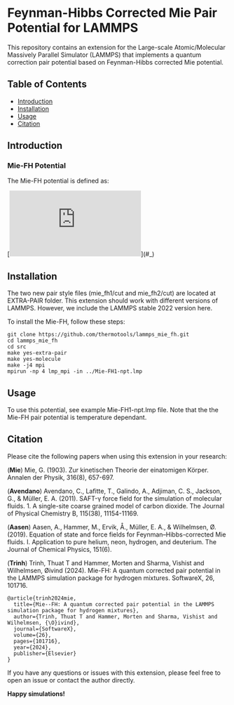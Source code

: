 # Feynman-Hibbs Corrected Mie Pair Potential for LAMMPS

This repository contains an extension for the Large-scale Atomic/Molecular Massively Parallel Simulator (LAMMPS) that implements a quantum correction pair potential based on Feynman-Hibbs corrected Mie potential.

Table of Contents
-----------------

* [Introduction](#introduction)
* [Installation](#installation)
* [Usage](#usage)
* [Citation](#citation)

Introduction
------------
### Mie-FH Potential

The Mie-FH potential is defined as:

[![\\ \begin{aligned} \\ \frac{u_{i j}\left(r_{i j}\right)}{\mathcal{C}\left(\gamma_{r, i j}, \gamma_{a, i j}\right) \epsilon_{i j}}= & \frac{\sigma_{i j}^{\gamma_r, i j}}{r_{i j}^{\gamma_r, i j}}-\frac{\sigma_{i j}^{\gamma_a, i j}}{r_{i j}^{\gamma_{a, i j}}} \\ \\ & +D\left(Q_1\left(\gamma_{r, i j}\right) \frac{\sigma_{i j}^{\gamma_r, i j+2}}{r_{i j}^{\gamma_r, i j}+2}-Q_1\left(\gamma_{a, i j}\right) \frac{\sigma_{i j}^{\gamma_{a, i j+2}}}{r_{i j}^{\gamma_{a, i j}+2}}\right) \\ \\ & +D^2\left(Q_2\left(\gamma_{r, i j}\right) \frac{\sigma_{i j}^{\gamma_r, i j+4}}{r_{i j}^{\gamma_r, i j}+4}-Q_2\left(\gamma_{a, i j}\right) \frac{\sigma_{i j}^{\gamma_a, i j+4}}{r_{i j}^{\gamma_{a, i j}+4}}\right) \\ \end{aligned}](https://latex.codecogs.com/svg.latex?%5C%5C%20%5Cbegin%7Baligned%7D%20%5C%5C%20%5Cfrac%7Bu_%7Bi%20j%7D%5Cleft(r_%7Bi%20j%7D%5Cright)%7D%7B%5Cmathcal%7BC%7D%5Cleft(%5Cgamma_%7Br%2C%20i%20j%7D%2C%20%5Cgamma_%7Ba%2C%20i%20j%7D%5Cright)%20%5Cepsilon_%7Bi%20j%7D%7D%3D%20%26%20%5Cfrac%7B%5Csigma_%7Bi%20j%7D%5E%7B%5Cgamma_r%2C%20i%20j%7D%7D%7Br_%7Bi%20j%7D%5E%7B%5Cgamma_r%2C%20i%20j%7D%7D-%5Cfrac%7B%5Csigma_%7Bi%20j%7D%5E%7B%5Cgamma_a%2C%20i%20j%7D%7D%7Br_%7Bi%20j%7D%5E%7B%5Cgamma_%7Ba%2C%20i%20j%7D%7D%7D%20%5C%5C%20%5C%5C%20%26%20%2BD%5Cleft(Q_1%5Cleft(%5Cgamma_%7Br%2C%20i%20j%7D%5Cright)%20%5Cfrac%7B%5Csigma_%7Bi%20j%7D%5E%7B%5Cgamma_r%2C%20i%20j%2B2%7D%7D%7Br_%7Bi%20j%7D%5E%7B%5Cgamma_r%2C%20i%20j%7D%2B2%7D-Q_1%5Cleft(%5Cgamma_%7Ba%2C%20i%20j%7D%5Cright)%20%5Cfrac%7B%5Csigma_%7Bi%20j%7D%5E%7B%5Cgamma_%7Ba%2C%20i%20j%2B2%7D%7D%7D%7Br_%7Bi%20j%7D%5E%7B%5Cgamma_%7Ba%2C%20i%20j%7D%2B2%7D%7D%5Cright)%20%5C%5C%20%5C%5C%20%26%20%2BD%5E2%5Cleft(Q_2%5Cleft(%5Cgamma_%7Br%2C%20i%20j%7D%5Cright)%20%5Cfrac%7B%5Csigma_%7Bi%20j%7D%5E%7B%5Cgamma_r%2C%20i%20j%2B4%7D%7D%7Br_%7Bi%20j%7D%5E%7B%5Cgamma_r%2C%20i%20j%7D%2B4%7D-Q_2%5Cleft(%5Cgamma_%7Ba%2C%20i%20j%7D%5Cright)%20%5Cfrac%7B%5Csigma_%7Bi%20j%7D%5E%7B%5Cgamma_a%2C%20i%20j%2B4%7D%7D%7Br_%7Bi%20j%7D%5E%7B%5Cgamma_%7Ba%2C%20i%20j%7D%2B4%7D%7D%5Cright)%20%5C%5C%20%5Cend%7Baligned%7D)](#_)

Installation
------------
The two new pair style files (mie_fh1/cut and mie_fh2/cut) are located at EXTRA-PAIR folder.
This extension should work with different versions of LAMMPS. However, we include the LAMMPS stable 2022 version here.

To install the Mie-FH, follow these steps:
```
git clone https://github.com/thermotools/lammps_mie_fh.git
cd lammps_mie_fh
cd src
make yes-extra-pair
make yes-molecule
make -j4 mpi
mpirun -np 4 lmp_mpi -in ../Mie-FH1-npt.lmp
```

Usage
-----

To use this potential, see example Mie-FH1-npt.lmp file. Note that the the Mie-FH pair potential is temperature dependant. 

Citation
--------

Please cite the following papers when using this extension in your research:

(**Mie**) Mie, G. (1903). Zur kinetischen Theorie der einatomigen Körper. Annalen der Physik, 316(8), 657-697.

(**Avendano**) Avendano, C., Lafitte, T., Galindo, A., Adjiman, C. S., Jackson, G., & Müller, E. A. (2011). SAFT-γ force field for the simulation of molecular fluids. 1. A single-site coarse grained model of carbon dioxide. The Journal of Physical Chemistry B, 115(38), 11154-11169.

(**Aasen**) Aasen, A., Hammer, M., Ervik, Å., Müller, E. A., & Wilhelmsen, Ø. (2019). Equation of state and force fields for Feynman–Hibbs-corrected Mie fluids. I. Application to pure helium, neon, hydrogen, and deuterium. The Journal of Chemical Physics, 151(6).

(**Trinh**) Trinh, Thuat T and Hammer, Morten and Sharma, Vishist and Wilhelmsen, Øivind (2024). Mie-FH: A quantum corrected pair potential in the LAMMPS simulation package for hydrogen mixtures. SoftwareX, 26, 101716.
```{bibtex}
@article{trinh2024mie,
  title={Mie--FH: A quantum corrected pair potential in the LAMMPS simulation package for hydrogen mixtures},
  author={Trinh, Thuat T and Hammer, Morten and Sharma, Vishist and Wilhelmsen, {\O}ivind},
  journal={SoftwareX},
  volume={26},
  pages={101716},
  year={2024},
  publisher={Elsevier}
}
```


If you have any questions or issues with this extension, please feel free to open an issue or contact the author directly.

**Happy simulations!**

